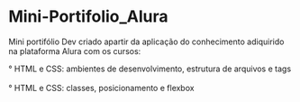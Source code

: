 # Mini-Portifolio_Alura


Mini portifólio Dev criado apartir da aplicação do conhecimento adiquirido na plataforma Alura com os cursos:

° HTML e CSS: ambientes de desenvolvimento, estrutura de arquivos e tags
</br></br>
° HTML e CSS: classes, posicionamento e flexbox
